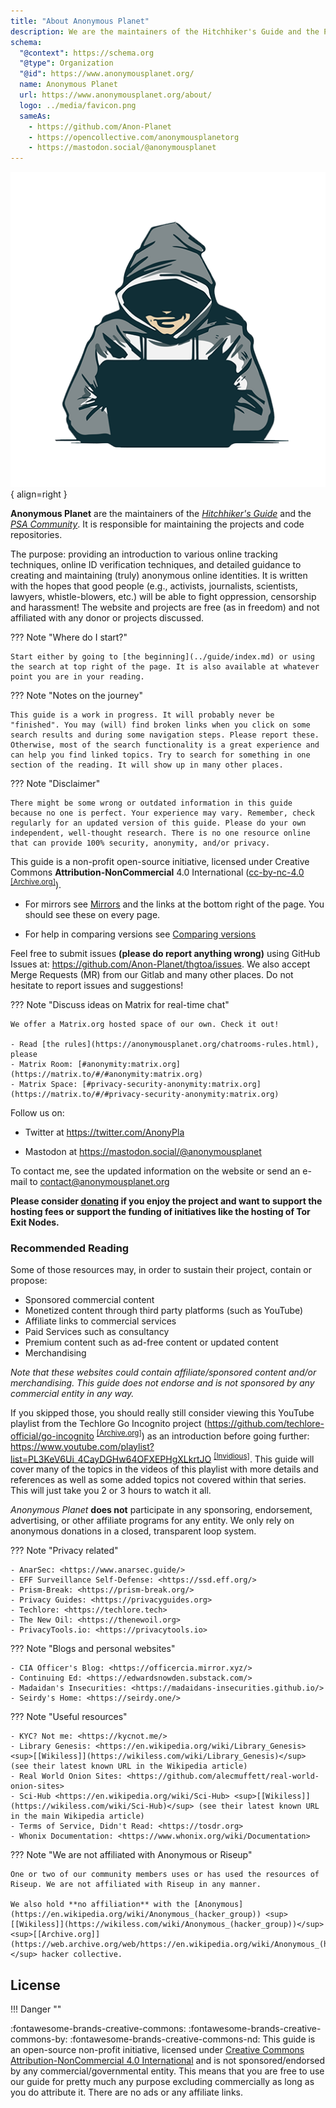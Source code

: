 ```yaml
---
title: "About Anonymous Planet"
description: We are the maintainers of the Hitchhiker's Guide and the PSA Matrix space.
schema:
  "@context": https://schema.org
  "@type": Organization
  "@id": https://www.anonymousplanet.org/
  name: Anonymous Planet
  url: https://www.anonymousplanet.org/about/
  logo: ../media/favicon.png
  sameAs:
    - https://github.com/Anon-Planet
    - https://opencollective.com/anonymousplanetorg
    - https://mastodon.social/@anonymousplanet
---
```

![Anonymous Planet logo](../media/profile.png){ align=right }

**Anonymous Planet** are the maintainers of the [_Hitchhiker's Guide_](https://anonymousplanet.org/guide.html) and the [_PSA Community_](https://psa.anonymousplanet.org). It is responsible for maintaining the projects and code repositories.

The purpose: providing an introduction to various online tracking techniques, online ID verification techniques, and detailed guidance to creating and maintaining (truly) anonymous online identities. It is written with the hopes that good people (e.g., activists, journalists, scientists, lawyers, whistle-blowers, etc.) will be able to fight oppression, censorship and harassment! The website and projects are free (as in freedom) and not affiliated with any donor or projects discussed.

??? Note "Where do I start?"

    Start either by going to [the beginning](../guide/index.md) or using the search at top right of the page. It is also available at whatever point you are in your reading.

??? Note "Notes on the journey"

    This guide is a work in progress. It will probably never be "finished". You may (will) find broken links when you click on some search results and during some navigation steps. Please report these. Otherwise, most of the search functionality is a great experience and can help you find linked topics. Try to search for something in one section of the reading. It will show up in many other places.

??? Note "Disclaimer"

    There might be some wrong or outdated information in this guide because no one is perfect. Your experience may vary. Remember, check regularly for an updated version of this guide. Please do your own independent, well-thought research. There is no one resource online that can provide 100% security, anonymity, and/or privacy.

This guide is a non-profit open-source initiative, licensed under Creative Commons **Attribution-NonCommercial** 4.0 International ([cc-by-nc-4.0](https://creativecommons.org/licenses/by-nc/4.0/) <sup>[[Archive.org]](https://web.archive.org/web/https://creativecommons.org/licenses/by-nc/4.0/)</sup>).

- For mirrors see [Mirrors](../mirrors/index.md) and the links at the bottom right of the page. You should see these on every page.

- For help in comparing versions see [Comparing versions](../guide/index.md#appendix-a7-comparing-versions)

Feel free to submit issues **(please do report anything wrong)** using GitHub Issues at: <https://github.com/Anon-Planet/thgtoa/issues>. We also accept Merge Requests (MR) from our Gitlab and many other places. Do not hesitate to report issues and suggestions!

??? Note "Discuss ideas on Matrix for real-time chat"

    We offer a Matrix.org hosted space of our own. Check it out!

    - Read [the rules](https://anonymousplanet.org/chatrooms-rules.html), please
    - Matrix Room: [#anonymity:matrix.org](https://matrix.to/#/#anonymity:matrix.org)
    - Matrix Space: [#privacy-security-anonymity:matrix.org](https://matrix.to/#/#privacy-security-anonymity:matrix.org)

Follow us on:

- Twitter at <https://twitter.com/AnonyPla>

- Mastodon at <https://mastodon.social/@anonymousplanet>

To contact me, see the updated information on the website or send an e-mail to <contact@anonymousplanet.org>

**Please consider [donating](../guide/index.md#donations) if you enjoy the project and want to support the hosting fees or support the funding of initiatives like the hosting of Tor Exit Nodes.**

### Recommended Reading

Some of those resources may, in order to sustain their project, contain or propose:

- Sponsored commercial content
- Monetized content through third party platforms (such as YouTube)
- Affiliate links to commercial services
- Paid Services such as consultancy
- Premium content such as ad-free content or updated content
- Merchandising

_Note that these websites could contain affiliate/sponsored content and/or merchandising. This guide does not endorse and is not sponsored by any commercial entity in any way._

If you skipped those, you should really still consider viewing this YouTube playlist from the Techlore Go Incognito project (<https://github.com/techlore-official/go-incognito> <sup>[[Archive.org]](https://web.archive.org/web/https://github.com/techlore-official/go-incognito)</sup>) as an introduction before going further: <https://www.youtube.com/playlist?list=PL3KeV6Ui_4CayDGHw64OFXEPHgXLkrtJO> <sup>[[Invidious]](https://yewtu.be/playlist?list=PL3KeV6Ui_4CayDGHw64OFXEPHgXLkrtJO)</sup>. This guide will cover many of the topics in the videos of this playlist with more details and references as well as some added topics not covered within that series. This will just take you 2 or 3 hours to watch it all.

_Anonymous Planet_ **does not** participate in any sponsoring, endorsement, advertising, or other affiliate programs for any entity. We only rely on anonymous donations in a closed, transparent loop system.

??? Note "Privacy related"

    - AnarSec: <https://www.anarsec.guide/>
    - EFF Surveillance Self-Defense: <https://ssd.eff.org/>
    - Prism-Break: <https://prism-break.org/>
    - Privacy Guides: <https://privacyguides.org>
    - Techlore: <https://techlore.tech>
    - The New Oil: <https://thenewoil.org>
    - PrivacyTools.io: <https://privacytools.io>

??? Note "Blogs and personal websites"

    - CIA Officer's Blog: <https://officercia.mirror.xyz/>
    - Continuing Ed: <https://edwardsnowden.substack.com/>
    - Madaidan's Insecurities: <https://madaidans-insecurities.github.io/>
    - Seirdy's Home: <https://seirdy.one/>

??? Note "Useful resources"

    - KYC? Not me: <https://kycnot.me/>
    - Library Genesis: <https://en.wikipedia.org/wiki/Library_Genesis> <sup>[[Wikiless]](https://wikiless.com/wiki/Library_Genesis)</sup> (see their latest known URL in the Wikipedia article)
    - Real World Onion Sites: <https://github.com/alecmuffett/real-world-onion-sites>
    - Sci-Hub <https://en.wikipedia.org/wiki/Sci-Hub> <sup>[[Wikiless]](https://wikiless.com/wiki/Sci-Hub)</sup> (see their latest known URL in the main Wikipedia article)
    - Terms of Service, Didn't Read: <https://tosdr.org>
    - Whonix Documentation: <https://www.whonix.org/wiki/Documentation>

??? Note "We are not affiliated with Anonymous or Riseup"

    One or two of our community members uses or has used the resources of Riseup. We are not affiliated with Riseup in any manner.

    We also hold **no affiliation** with the [Anonymous](https://en.wikipedia.org/wiki/Anonymous_(hacker_group)) <sup>[[Wikiless]](https://wikiless.com/wiki/Anonymous_(hacker_group))</sup> <sup>[[Archive.org]](https://web.archive.org/web/https://en.wikipedia.org/wiki/Anonymous_(hacker_group))</sup> hacker collective.

## License

!!! Danger ""

:fontawesome-brands-creative-commons: :fontawesome-brands-creative-commons-by: :fontawesome-brands-creative-commons-nd: This guide is an open-source non-profit initiative, licensed under [Creative Commons Attribution-NonCommercial 4.0 International](https://github.com/Anon-Planet/thgtoa/blob/master/LICENSE.md) and is not sponsored/endorsed by any commercial/governmental entity. This means that you are free to use our guide for pretty much any purpose excluding commercially as long as you do attribute it. There are no ads or any affiliate links.
